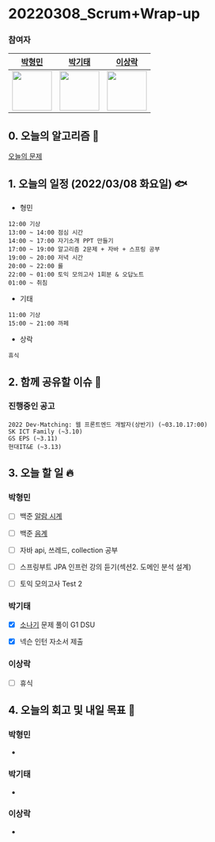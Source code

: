 # 20220308_Scrum+Wrap-up

### 참여자

| [박형민](https://github.com/npnppn)  | [박기태](https://github.com/idiot-kitto)   | [이상락](https://github.com/SangRakee)  |
| :------: | :------: | :------:
|<img src="https://github.com/npnppn.png" width="80"> | <img src="https://github.com/idiot-kitto.png" width="80">|<img src="https://github.com/SangRakee.png" width="80">

## 0. 오늘의 알고리즘 🎈
[오늘의 문제](
https://github.com/tony9402/baekjoon/blob/main/picked.md) 


## 1. 오늘의 일정 (2022/03/08 화요일) 🐟

- 형민
```
12:00 기상
13:00 ~ 14:00 점심 시간
14:00 ~ 17:00 자기소개 PPT 만들기
17:00 ~ 19:00 알고리즘 2문제 + 자바 + 스프링 공부
19:00 ~ 20:00 저녁 시간
20:00 ~ 22:00 롤
22:00 ~ 01:00 토익 모의고사 1회분 & 오답노트
01:00 ~ 취침
```

- 기태
```
11:00 기상
15:00 ~ 21:00 까페
```

- 상락
```
휴식
```

## 2. 함께 공유할 이슈 💌



### 진행중인 공고
```
2022 Dev-Matching: 웹 프론트엔드 개발자(상반기) (~03.10.17:00)
SK ICT Family (~3.10)
GS EPS (~3.11)
현대IT&E (~3.13)
```



## 3. 오늘 할 일 🔥



### 박형민
- [ ] 백준 [알람 시계](https://www.acmicpc.net/problem/2884)
- [ ] 백준 [음계](https://www.acmicpc.net/problem/2920)
- [ ] 자바 api, 쓰레드, collection 공부
- [ ] 스프링부트 JPA 인프런 강의 듣기(섹션2. 도메인 분석 설계)
- [ ] 토익 모의고사 Test 2




### 박기태
- [x] [소나기](https://www.acmicpc.net/problem/22956) 문제 풀이 G1 DSU
- [x] 넥슨 인턴 자소서 제출


### 이상락
- [ ] 휴식




## 4. 오늘의 회고 및 내일 목표 🎈



### 박형민

- 


### 박기태

- 


### 이상락

- 
